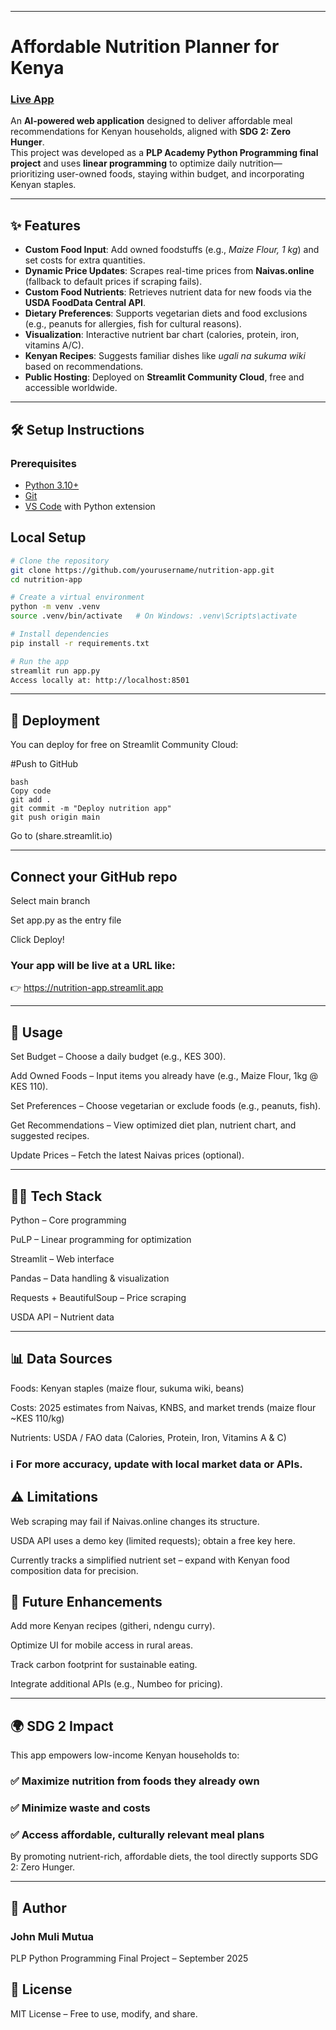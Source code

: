 
---

# Affordable Nutrition Planner for Kenya


### [Live App](https://nutri-app.streamlit.app/)  

An **AI-powered web application** designed to deliver affordable meal recommendations for Kenyan households, aligned with **SDG 2: Zero Hunger**.  
This project was developed as a **PLP Academy Python Programming final project** and uses **linear programming** to optimize daily nutrition—prioritizing user-owned foods, staying within budget, and incorporating Kenyan staples.

---

## ✨ Features

- **Custom Food Input**: Add owned foodstuffs (e.g., *Maize Flour, 1 kg*) and set costs for extra quantities.  
- **Dynamic Price Updates**: Scrapes real-time prices from **Naivas.online** (fallback to default prices if scraping fails).  
- **Custom Food Nutrients**: Retrieves nutrient data for new foods via the **USDA FoodData Central API**.  
- **Dietary Preferences**: Supports vegetarian diets and food exclusions (e.g., peanuts for allergies, fish for cultural reasons).  
- **Visualization**: Interactive nutrient bar chart (calories, protein, iron, vitamins A/C).  
- **Kenyan Recipes**: Suggests familiar dishes like *ugali na sukuma wiki* based on recommendations.  
- **Public Hosting**: Deployed on **Streamlit Community Cloud**, free and accessible worldwide.  

---

## 🛠️ Setup Instructions

### Prerequisites
- [Python 3.10+](https://www.python.org)  
- [Git](https://git-scm.com)  
- [VS Code](https://code.visualstudio.com) with Python extension  

## Local Setup
```bash
# Clone the repository
git clone https://github.com/yourusername/nutrition-app.git
cd nutrition-app

# Create a virtual environment
python -m venv .venv
source .venv/bin/activate   # On Windows: .venv\Scripts\activate

# Install dependencies
pip install -r requirements.txt

# Run the app
streamlit run app.py
Access locally at: http://localhost:8501
```
---
## 🚀 Deployment
You can deploy for free on Streamlit Community Cloud:

#Push to GitHub
```
bash
Copy code
git add .
git commit -m "Deploy nutrition app"
git push origin main
```
Go to (share.streamlit.io)

---
## Connect your GitHub repo

Select main branch

Set app.py as the entry file

Click Deploy!

### Your app will be live at a URL like:
👉 https://nutrition-app.streamlit.app

---
## 📖 Usage
Set Budget – Choose a daily budget (e.g., KES 300).

Add Owned Foods – Input items you already have (e.g., Maize Flour, 1kg @ KES 110).

Set Preferences – Choose vegetarian or exclude foods (e.g., peanuts, fish).

Get Recommendations – View optimized diet plan, nutrient chart, and suggested recipes.

Update Prices – Fetch the latest Naivas prices (optional).

---
## 🧑‍💻 Tech Stack
Python – Core programming

PuLP – Linear programming for optimization

Streamlit – Web interface

Pandas – Data handling & visualization

Requests + BeautifulSoup – Price scraping

USDA API – Nutrient data

---
## 📊 Data Sources
Foods: Kenyan staples (maize flour, sukuma wiki, beans)

Costs: 2025 estimates from Naivas, KNBS, and market trends (maize flour ~KES 110/kg)

Nutrients: USDA / FAO data (Calories, Protein, Iron, Vitamins A & C)

### ℹ️ For more accuracy, update with local market data or APIs.

## ⚠️ Limitations
Web scraping may fail if Naivas.online changes its structure.

USDA API uses a demo key (limited requests); obtain a free key here.

Currently tracks a simplified nutrient set – expand with Kenyan food composition data for precision.

## 🌱 Future Enhancements
Add more Kenyan recipes (githeri, ndengu curry).

Optimize UI for mobile access in rural areas.

Track carbon footprint for sustainable eating.

Integrate additional APIs (e.g., Numbeo for pricing).

---

## 🌍 SDG 2 Impact
This app empowers low-income Kenyan households to:
### ✅ Maximize nutrition from foods they already own
### ✅ Minimize waste and costs
### ✅ Access affordable, culturally relevant meal plans

By promoting nutrient-rich, affordable diets, the tool directly supports SDG 2: Zero Hunger.

---
## 👤 Author
### John Muli Mutua
 PLP Python Programming Final Project – September 2025

## 📜 License
MIT License – Free to use, modify, and share.
